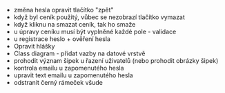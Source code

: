 - změna hesla opravit tlačítko "zpět"
- když byl ceník použitý, vůbec se nezobrazí tlačítko vymazat
- když kliknu na smazat ceník, tak ho smaže
- u úpravy ceníku musí být vyplněné každé pole - validace
- u registrace heslo + ověření hesla
- Opravit hlášky
- Class diagram - přidat vazby na datové vrstvě
- prohodit význam šipek u řazení uživatelů (nebo prohodit obrázky šipek)
- kontrola emailu u zapomenutého hesla
- upravit text emailu u zapomenutého hesla
- odstranit černý rámeček všude
